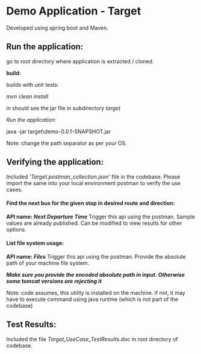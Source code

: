 # Demo Application - Target

Developed using spring boot and Maven.

## Run the application:

go to root directory where application is extracted / cloned.

**build:**

builds with unit tests:
  
_mvn clean install_

in should see the jar file in subdirectory _target_

_Run the application:_

java -jar target\demo-0.0.1-SNAPSHOT.jar

Note: change the path separator as per your OS.

## Verifying the application:
Included _'Target.postman_collection.json'_ file in the codebase.
Please import the same into your local environment postman to verify the use cases.


#### Find the next bus for the given stop in desired route and direction:

**API name: _Next Departure Time_**
Trigger this api using the postman.
Sample values are already published. Can be modified to view results for other options.


#### List file system usage:

**API name: _Files_**
Trigger this api using the postman.
Provide the absolute path of your machine file system. 

**_Make sure you provide the encoded absolute path in input. Otherwise some tomcat versions are rejecting it_**



Note: code assumes, this utility is installed on the machine.
if not, it may have to execute command using java runtme (which is not part of the codebase)

## Test Results:

Included the file _Target_UseCase_TestResults.doc_ in root directory of codebase.